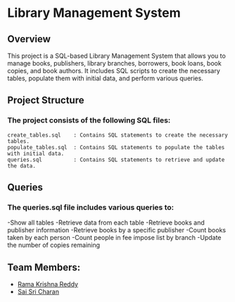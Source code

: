 # Library Management System
## Overview
This project is a SQL-based Library Management System that allows you to manage books, publishers, library branches, borrowers, book loans, book copies, and book authors. It includes SQL scripts to create the necessary tables, populate them with initial data, and perform various queries.

## Project Structure
### The project consists of the following SQL files:
    create_tables.sql    : Contains SQL statements to create the necessary tables.
    populate_tables.sql  : Contains SQL statements to populate the tables with initial data.
    queries.sql          : Contains SQL statements to retrieve and update the data.

## Queries
### The queries.sql file includes various queries to:
-Show all tables
-Retrieve data from each table
-Retrieve books and publisher information
-Retrieve books by a specific publisher
-Count books taken by each person
-Count people in fee impose list by branch
-Update the number of copies remaining

## Team Members:

- [Rama Krishna Reddy](https://github.com/mkirsh123/)
- [Sai Sri Charan](https://github.com/charan-nitw-26)
